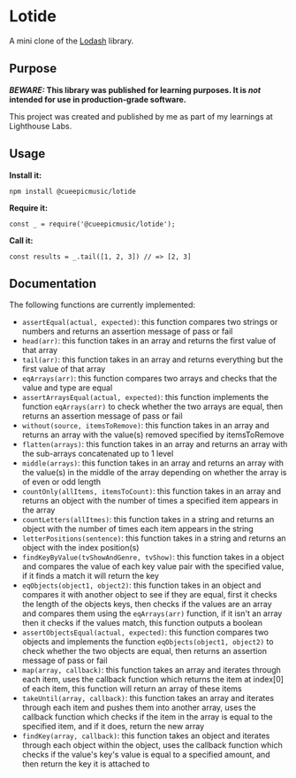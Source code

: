 # Lotide

A mini clone of the [Lodash](https://lodash.com) library.

## Purpose

**_BEWARE:_ This library was published for learning purposes. It is _not_ intended for use in production-grade software.**

This project was created and published by me as part of my learnings at Lighthouse Labs. 

## Usage

**Install it:**

`npm install @cueepicmusic/lotide`

**Require it:**

`const _ = require('@cueepicmusic/lotide');`

**Call it:**

`const results = _.tail([1, 2, 3]) // => [2, 3]`

## Documentation

The following functions are currently implemented:

* `assertEqual(actual, expected)`: this function compares two strings or numbers and returns an assertion message of pass or fail
* `head(arr)`: this function takes in an array and returns the first value of that array
* `tail(arr)`: this function takes in an array and returns everything but the first value of that array
* `eqArrays(arr)`: this function compares two arrays and checks that the value and type are equal
* `assertArraysEqual(actual, expected)`: this function implements the function `eqArrays(arr)` to check whether the two arrays are equal, then returns an assertion message of pass or fail
* `without(source, itemsToRemove)`: this function takes in an array and returns an array with the value(s) removed specified by itemsToRemove
* `flatten(arrays)`: this function takes in an array and returns an array with the sub-arrays concatenated up to 1 level
* `middle(arrays)`: this function takes in an array and returns an array with the value(s) in the middle of the array depending on whether the array is of even or odd length
* `countOnly(allItems, itemsToCount)`: this function takes in an array and returns an object with the number of times a specified item appears in the array
* `countLetters(allItmes)`: this function takes in a string and returns an object with the number of times each item appears in the string
* `letterPositions(sentence)`: this function takes in a string and returns an object with the index position(s)
* `findKeyByValue(tvShowAndGenre, tvShow)`: this function takes in a object and compares the value of each key value pair with the specified value, if it finds a match it will return the key
* `eqObjects(object1, object2)`: this function takes in an object and compares it with another object to see if they are equal, first it checks the length of the objects keys, then checks if the values are an array and compares them using the `eqArrays(arr)` function, if it isn't an array then it checks if the values match, this function outputs a boolean
* `assertObjectsEqual(actual, expected)`: this function compares two objects and implements the function `eqObjects(object1, object2)` to check whether the two objects are equal, then returns an assertion message of pass or fail
* `map(array, callback)`: this function takes an array and iterates through each item, uses the callback function which returns the item at index[0] of each item, this function will return an array of these items
* `takeUntil(array, callback)`: this function takes an array and iterates through each item and pushes them into another array, uses the callback function which checks if the item in the array is equal to the specified item, and if it does, return the new array
* `findKey(array, callback)`: this function takes an object and iterates through each object within the object, uses the callback function which checks if the value's key's value is equal to a specified amount, and then return the key it is attached to